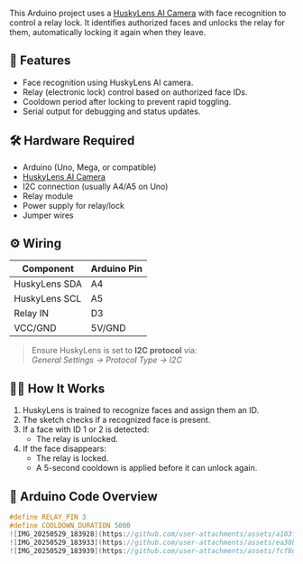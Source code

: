

This Arduino project uses a [HuskyLens AI Camera](https://www.dfrobot.com/product-1922.html) with face recognition to control a relay lock. It identifies authorized faces and unlocks the relay for them, automatically locking it again when they leave.

## 🧠 Features

- Face recognition using HuskyLens AI camera.
- Relay (electronic lock) control based on authorized face IDs.
- Cooldown period after locking to prevent rapid toggling.
- Serial output for debugging and status updates.

## 🛠️ Hardware Required

- Arduino (Uno, Mega, or compatible)
- [HuskyLens AI Camera](https://www.dfrobot.com/product-1922.html)
- I2C connection (usually A4/A5 on Uno)
- Relay module
- Power supply for relay/lock
- Jumper wires

## ⚙️ Wiring

| Component    | Arduino Pin |
|--------------|--------------|
| HuskyLens SDA | A4           |
| HuskyLens SCL | A5           |
| Relay IN     | D3           |
| VCC/GND      | 5V/GND       |

> Ensure HuskyLens is set to **I2C protocol** via:  
> *General Settings → Protocol Type → I2C*

## 🧑‍💻 How It Works

1. HuskyLens is trained to recognize faces and assign them an ID.
2. The sketch checks if a recognized face is present.
3. If a face with ID 1 or 2 is detected:
    - The relay is unlocked.
4. If the face disappears:
    - The relay is locked.
    - A 5-second cooldown is applied before it can unlock again.

## 📝 Arduino Code Overview

```cpp
#define RELAY_PIN 3
#define COOLDOWN_DURATION 5000
![IMG_20250529_183928](https://github.com/user-attachments/assets/a103faec-467a-4e3d-8657-fdc0f3139a73)
![IMG_20250529_183933](https://github.com/user-attachments/assets/ea38bc5d-6f7a-4f5a-909c-4236c5e1e797)
![IMG_20250529_183939](https://github.com/user-attachments/assets/fcf8d68a-4262-4645-83d0-8d194a1ceb46)





